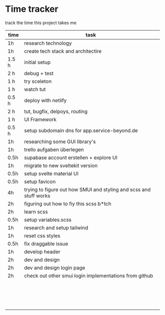 # Time tracker
track the time this project takes me

| time | task |
| ----------- | ----------- |
| 1h | research technology |
| 1h | create tech stack and architectire |
| 1.5 h | initial setup |
| 2 h | debug + test |
| 1 h | try sceleton  |
|  1 h |  watch tut |
| 0.5 h | deploy with netlify  |
| 2 h | tut, bugfix, delpoys, routing |
| 1 h | UI Framework |
| 0.5 h | setup subdomain dns for app.service-beyond.de |
| 1h | researching some GUI library's |
| 1h | trello aufgaben überlegen |
| 0.5h | supabase account erstellen + explore UI |
| 1h | migrate to new sveltekit version |
| 0.5h | setup svelte material UI |
| 0.5h | setup favicon |
| 4h | trying to figure out how SMUI and styling and scss and stuff works |
| 2h | figuring out how to fiy this scss b*tch |
| 2h | learn scss |
| 0.5h | setup variables.scss |
| 1h | research and setup tailwind |
| 1h | reset css styles |
| 0.5h | fix draggable issue |
| 1h | develop header |
| 2h | dev and design |
| 2h | dev and design login page |
| 2h | check out other smui login implementations from github |
|  |  |
|  |  |
|  |  |
|  |  |
|  |  |
|  |  |
|  |  |
|  |  |
|  |  |
|  |  |
|  |  |
|  |  |
|  |  |
|  |  |
|  |  |
|  |  |
